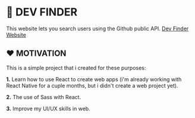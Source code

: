 # :mag_right: DEV FINDER

This website lets you search users using the Github public API. [Dev Finder Website](https://luanedcosta.github.io/dev-finder)

## :heart: MOTIVATION

This is a simple project that i created for these purposes:

**1.** Learn how to use React to create web apps (i'm already working with React Native for a cuple months, but i didn't create a web project yet).

**2.** The use of Sass with React.

**3.** Improve my UI/UX skills in web.
